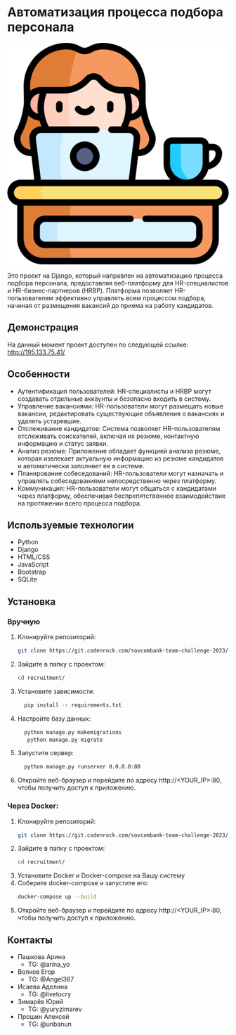# Автоматизация процесса подбора персонала

![Логотип проекта](hack_sovcombank_codenrock/static/img/logo.png)

Это проект на Django, который направлен на автоматизацию процесса подбора персонала, предоставляя веб-платформу для HR-специалистов и HR-бизнес-партнеров (HRBP). Платформа позволяет HR-пользователям эффективно управлять всем процессом подбора, начиная от размещения вакансий до приема на работу кандидатов.
## Демонстрация
На данный момент проект доступен по следующей ссылке: http://195.133.75.41/
## Особенности
- Аутентификация пользователей: HR-специалисты и HRBP могут создавать отдельные аккаунты и безопасно входить в систему.
- Управление вакансиями: HR-пользователи могут размещать новые вакансии, редактировать существующие объявления о вакансиях и удалять устаревшие.
- Отслеживание кандидатов: Система позволяет HR-пользователям отслеживать соискателей, включая их резюме, контактную информацию и статус заявки.
- Анализ резюме: Приложение обладает функцией анализа резюме, которая извлекает актуальную информацию из резюме кандидатов и автоматически заполняет ее в системе.
- Планирование собеседований: HR-пользователи могут назначать и управлять собеседованиями непосредственно через платформу.
- Коммуникация: HR-пользователи могут общаться с кандидатами через платформу, обеспечивая беспрепятственное взаимодействие на протяжении всего процесса подбора.

## Используемые технологии

- Python
- Django
- HTML/CSS
- JavaScript
- Bootstrap
- SQLite

## Установка
### Вручную
1. Клонируйте репозиторий:
   ```bash
   git clone https://git.codenrock.com/sovcombank-team-challenge-2023/cnrprod-team-36830/recruitment.git
   ```
2. Зайдите в папку с проектом:

   ```bash 
   cd recruitment/
   ```
3. Установите зависимости:
   ```bash
     pip install -r requirements.txt
   ```
4. Настройте базу данных:

   ```bash
     python manage.py makemigrations
      python manage.py migrate
   ```

5. Запустите сервер:
   ```bash
     python manage.py runserver 0.0.0.0:80
   ```
6. Откройте веб-браузер и перейдите по адресу http://<YOUR_IP>:80, чтобы получить доступ к приложению.
### Через Docker:
1. Клонируйте репозиторий:
   ```bash
   git clone https://git.codenrock.com/sovcombank-team-challenge-2023/cnrprod-team-36830/recruitment.git
   ```
2. Зайдите в папку с проектом:
   ```bash 
   cd recruitment/
   ```
3. Установите Docker и Docker-compose на Вашу систему
4. Соберите docker-compose и запустите его:
   ```bash 
   docker-compose up --build
   ```
5. Откройте веб-браузер и перейдите по адресу http://<YOUR_IP>:80, чтобы получить доступ к приложению.


## Контакты
- Пашкова Арина
  - TG: @arina_yo
- Волков Егор
  - TG: @Angel367
- Исаева Аделина
  - TG: @livetocry
- Зимарёв Юрий
  - TG: @yuryzimarev
- Прошин Алексей
  - TG: @unbanun
